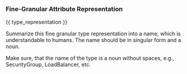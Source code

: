 ### Fine-Granular Attribute Representation

{{ type_representation }}

Summarize this fine granular type representation into a name, which is understandable to humans. The name should be in singular form and a noun.

Make sure, that the name of the type is a noun without spaces, e.g., SecurityGroup, LoadBalancer, etc.